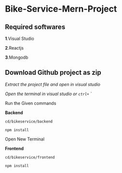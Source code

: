 # Bike-Service-Mern-Project
## Required softwares
**1**.Visual Studio

**2**.Reactjs

**3**.Mongodb

## Download Github project as zip
*Extract the project file and open in visual studio*

*Open the terminal in visual studio or `ctrl+` `*

Run the Given commands

**Backend**

```cd
cd/bikeservice/backend
```

```install
npm install
```
Open New Terminal

**Frontend**

```cd
cd/bikeservice/frontend
```

```install
npm install
```
